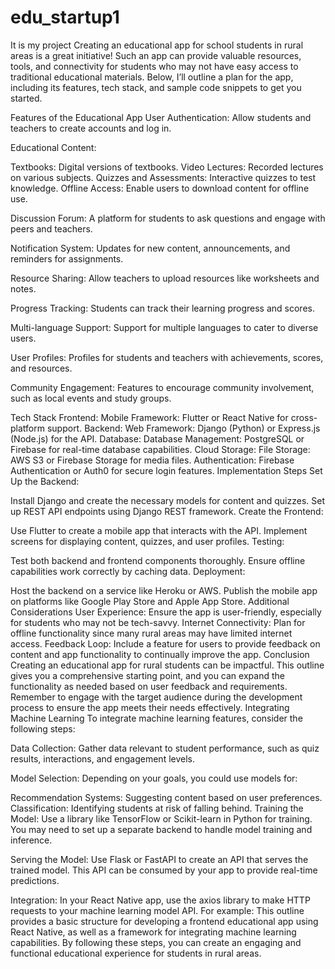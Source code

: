 # edu_startup1
It is my project
Creating an educational app for school students in rural areas is a great initiative! Such an app can provide valuable resources, tools, and connectivity for students who may not have easy access to traditional educational materials. Below, I’ll outline a plan for the app, including its features, tech stack, and sample code snippets to get you started.

Features of the Educational App
User Authentication: Allow students and teachers to create accounts and log in.

Educational Content:

Textbooks: Digital versions of textbooks.
Video Lectures: Recorded lectures on various subjects.
Quizzes and Assessments: Interactive quizzes to test knowledge.
Offline Access: Enable users to download content for offline use.

Discussion Forum: A platform for students to ask questions and engage with peers and teachers.

Notification System: Updates for new content, announcements, and reminders for assignments.

Resource Sharing: Allow teachers to upload resources like worksheets and notes.

Progress Tracking: Students can track their learning progress and scores.

Multi-language Support: Support for multiple languages to cater to diverse users.

User Profiles: Profiles for students and teachers with achievements, scores, and resources.

Community Engagement: Features to encourage community involvement, such as local events and study groups.

Tech Stack
Frontend:
Mobile Framework: Flutter or React Native for cross-platform support.
Backend:
Web Framework: Django (Python) or Express.js (Node.js) for the API.
Database:
Database Management: PostgreSQL or Firebase for real-time database capabilities.
Cloud Storage:
File Storage: AWS S3 or Firebase Storage for media files.
Authentication:
Firebase Authentication or Auth0 for secure login features.
Implementation Steps
Set Up the Backend:

Install Django and create the necessary models for content and quizzes.
Set up REST API endpoints using Django REST framework.
Create the Frontend:

Use Flutter to create a mobile app that interacts with the API.
Implement screens for displaying content, quizzes, and user profiles.
Testing:

Test both backend and frontend components thoroughly.
Ensure offline capabilities work correctly by caching data.
Deployment:

Host the backend on a service like Heroku or AWS.
Publish the mobile app on platforms like Google Play Store and Apple App Store.
Additional Considerations
User Experience: Ensure the app is user-friendly, especially for students who may not be tech-savvy.
Internet Connectivity: Plan for offline functionality since many rural areas may have limited internet access.
Feedback Loop: Include a feature for users to provide feedback on content and app functionality to continually improve the app.
Conclusion
Creating an educational app for rural students can be impactful. This outline gives you a comprehensive starting point, and you can expand the functionality as needed based on user feedback and requirements. Remember to engage with the target audience during the development process to ensure the app meets their needs effectively.
Integrating Machine Learning
To integrate machine learning features, consider the following steps:

Data Collection: Gather data relevant to student performance, such as quiz results, interactions, and engagement levels.

Model Selection: Depending on your goals, you could use models for:

Recommendation Systems: Suggesting content based on user preferences.
Classification: Identifying students at risk of falling behind.
Training the Model: Use a library like TensorFlow or Scikit-learn in Python for training. You may need to set up a separate backend to handle model training and inference.

Serving the Model: Use Flask or FastAPI to create an API that serves the trained model. This API can be consumed by your app to provide real-time predictions.

Integration: In your React Native app, use the axios library to make HTTP requests to your machine learning model API. For example:
This outline provides a basic structure for developing a frontend educational app using React Native, as well as a framework for integrating machine learning capabilities. By following these steps, you can create an engaging and functional educational experience for students in rural areas.
